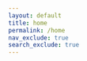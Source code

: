 ```yaml
---
layout: default
title: home
permalink: /home
nav_exclude: true
search_exclude: true
---
```


<h1></h1>
<p></p>